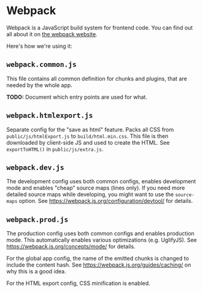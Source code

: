 Webpack
===

Webpack is a JavaScript build system for frontend code. You can find out all
about it on [the webpack website](https://webpack.js.org/).

Here's how we're using it:

## `webpack.common.js`
This file contains all common definition for chunks and plugins, that are needed by the whole app.

**TODO:** Document which entry points are used for what.

## `webpack.htmlexport.js`
Separate config for the "save as html" feature.
Packs all CSS from `public/js/htmlExport.js` to `build/html.min.css`.
This file is then downloaded by client-side JS and used to create the HTML.
See `exportToHTML()` in `public/js/extra.js`.


## `webpack.dev.js`
The development config uses both common configs, enables development mode and enables "cheap" source maps (lines only).
If you need more detailed source maps while developing, you might want to use the `source-maps` option.
See https://webpack.js.org/configuration/devtool/ for details.

## `webpack.prod.js`
The production config uses both common configs and enables production mode.
This automatically enables various optimizations (e.g. UglifyJS). See https://webpack.js.org/concepts/mode/ for details.

For the global app config, the name of the emitted chunks is changed to include the content hash.
See https://webpack.js.org/guides/caching/ on why this is a good idea.
 
For the HTML export config, CSS minification is enabled.
